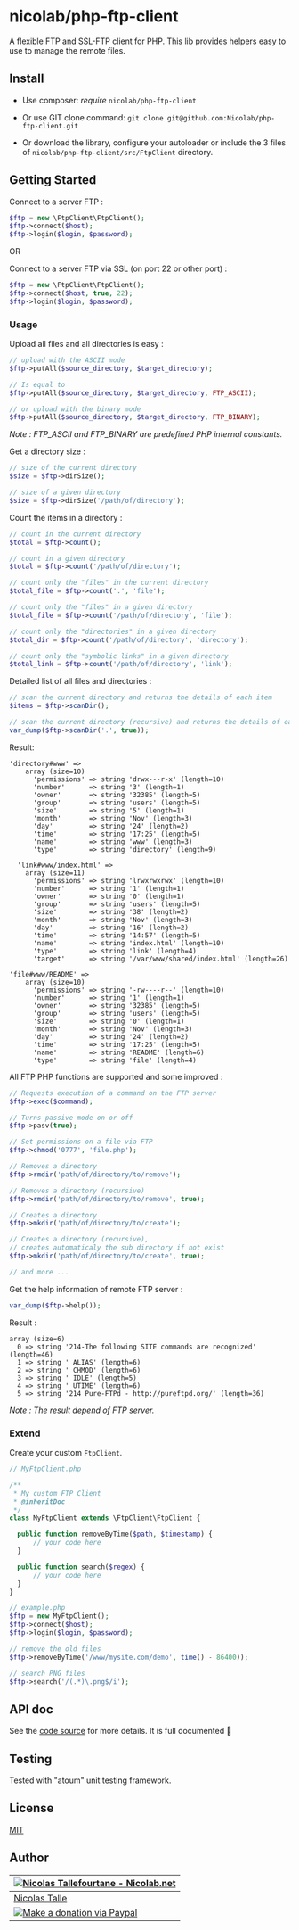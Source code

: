# nicolab/php-ftp-client

A flexible FTP and SSL-FTP client for PHP.
This lib provides helpers easy to use to manage the remote files.


## Install

  * Use composer: _require_ `nicolab/php-ftp-client`

  * Or use GIT clone command: `git clone git@github.com:Nicolab/php-ftp-client.git`

  * Or download the library, configure your autoloader or include the 3 files of `nicolab/php-ftp-client/src/FtpClient` directory.


## Getting Started

Connect to a server FTP :

```php
$ftp = new \FtpClient\FtpClient();
$ftp->connect($host);
$ftp->login($login, $password);
```

OR

Connect to a server FTP via SSL (on port 22 or other port) :

```php
$ftp = new \FtpClient\FtpClient();
$ftp->connect($host, true, 22);
$ftp->login($login, $password);
```


### Usage

Upload all files and all directories is easy :

```php
// upload with the ASCII mode
$ftp->putAll($source_directory, $target_directory);

// Is equal to
$ftp->putAll($source_directory, $target_directory, FTP_ASCII);

// or upload with the binary mode
$ftp->putAll($source_directory, $target_directory, FTP_BINARY);
```

*Note : FTP_ASCII and FTP_BINARY are predefined PHP internal constants.*

Get a directory size :

```php
// size of the current directory
$size = $ftp->dirSize();

// size of a given directory
$size = $ftp->dirSize('/path/of/directory');
```

Count the items in a directory :

```php
// count in the current directory
$total = $ftp->count();

// count in a given directory
$total = $ftp->count('/path/of/directory');

// count only the "files" in the current directory
$total_file = $ftp->count('.', 'file');

// count only the "files" in a given directory
$total_file = $ftp->count('/path/of/directory', 'file');

// count only the "directories" in a given directory
$total_dir = $ftp->count('/path/of/directory', 'directory');

// count only the "symbolic links" in a given directory
$total_link = $ftp->count('/path/of/directory', 'link');
```

Detailed list of all files and directories :

```php
// scan the current directory and returns the details of each item
$items = $ftp->scanDir();

// scan the current directory (recursive) and returns the details of each item
var_dump($ftp->scanDir('.', true));
```

Result:

	'directory#www' =>
	    array (size=10)
	      'permissions' => string 'drwx---r-x' (length=10)
	      'number'      => string '3' (length=1)
	      'owner'       => string '32385' (length=5)
	      'group'       => string 'users' (length=5)
	      'size'        => string '5' (length=1)
	      'month'       => string 'Nov' (length=3)
	      'day'         => string '24' (length=2)
	      'time'        => string '17:25' (length=5)
	      'name'        => string 'www' (length=3)
	      'type'        => string 'directory' (length=9)

	  'link#www/index.html' =>
	    array (size=11)
	      'permissions' => string 'lrwxrwxrwx' (length=10)
	      'number'      => string '1' (length=1)
	      'owner'       => string '0' (length=1)
	      'group'       => string 'users' (length=5)
	      'size'        => string '38' (length=2)
	      'month'       => string 'Nov' (length=3)
	      'day'         => string '16' (length=2)
	      'time'        => string '14:57' (length=5)
	      'name'        => string 'index.html' (length=10)
	      'type'        => string 'link' (length=4)
	      'target'      => string '/var/www/shared/index.html' (length=26)

	'file#www/README' =>
	    array (size=10)
	      'permissions' => string '-rw----r--' (length=10)
	      'number'      => string '1' (length=1)
	      'owner'       => string '32385' (length=5)
	      'group'       => string 'users' (length=5)
	      'size'        => string '0' (length=1)
	      'month'       => string 'Nov' (length=3)
	      'day'         => string '24' (length=2)
	      'time'        => string '17:25' (length=5)
	      'name'        => string 'README' (length=6)
	      'type'        => string 'file' (length=4)


All FTP PHP functions are supported and some improved :

```php
// Requests execution of a command on the FTP server
$ftp->exec($command);

// Turns passive mode on or off
$ftp->pasv(true);

// Set permissions on a file via FTP
$ftp->chmod('0777', 'file.php');

// Removes a directory
$ftp->rmdir('path/of/directory/to/remove');

// Removes a directory (recursive)
$ftp->rmdir('path/of/directory/to/remove', true);

// Creates a directory
$ftp->mkdir('path/of/directory/to/create');

// Creates a directory (recursive),
// creates automaticaly the sub directory if not exist
$ftp->mkdir('path/of/directory/to/create', true);

// and more ...
```

Get the help information of remote FTP server :

```php
var_dump($ftp->help());
```

Result :

	array (size=6)
	  0 => string '214-The following SITE commands are recognized' (length=46)
	  1 => string ' ALIAS' (length=6)
	  2 => string ' CHMOD' (length=6)
	  3 => string ' IDLE' (length=5)
	  4 => string ' UTIME' (length=6)
	  5 => string '214 Pure-FTPd - http://pureftpd.org/' (length=36)


_Note : The result depend of FTP server._


### Extend

Create your custom `FtpClient`.

```php
// MyFtpClient.php

/**
 * My custom FTP Client
 * @inheritDoc
 */
class MyFtpClient extends \FtpClient\FtpClient {

  public function removeByTime($path, $timestamp) {
      // your code here
  }

  public function search($regex) {
      // your code here
  }
}
```

```php
// example.php
$ftp = new MyFtpClient();
$ftp->connect($host);
$ftp->login($login, $password);

// remove the old files
$ftp->removeByTime('/www/mysite.com/demo', time() - 86400));

// search PNG files
$ftp->search('/(.*)\.png$/i');
```


## API doc

See the [code source](https://github.com/Nicolab/php-ftp-client/tree/master/src/FtpClient) for more details.
It is full documented :blue_book:


## Testing

Tested with "atoum" unit testing framework.


## License

[MIT](https://github.com/Nicolab/php-ftp-client/blob/master/LICENSE)


## Author

| [![Nicolas Tallefourtane - Nicolab.net](http://www.gravatar.com/avatar/d7dd0f4769f3aa48a3ecb308f0b457fc?s=64)](http://nicolab.net) |
|---|
| [Nicolas Talle](http://nicolab.net) |
| [![Make a donation via Paypal](https://www.paypalobjects.com/en_US/i/btn/btn_donate_SM.gif)](https://www.paypal.com/cgi-bin/webscr?cmd=_s-xclick&hosted_button_id=PGRH4ZXP36GUC) |

